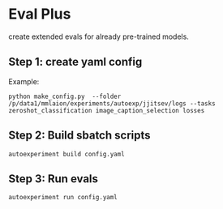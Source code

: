 # Eval Plus

create extended evals for already pre-trained models.

## Step 1: create yaml config

Example:

`python make_config.py  --folder /p/data1/mmlaion/experiments/autoexp/jjitsev/logs --tasks zeroshot_classification image_caption_selection losses`

## Step 2: Build sbatch scripts

`autoexperiment build config.yaml`

## Step 3: Run evals

`autoexperiment run config.yaml`
